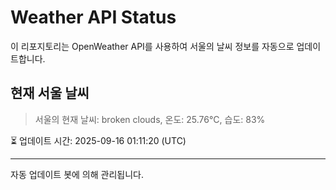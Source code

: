 
# Weather API Status

이 리포지토리는 OpenWeather API를 사용하여 서울의 날씨 정보를 자동으로 업데이트합니다.

## 현재 서울 날씨
> 서울의 현재 날씨: broken clouds, 온도: 25.76°C, 습도: 83%

⏳ 업데이트 시간: 2025-09-16 01:11:20 (UTC)

---
자동 업데이트 봇에 의해 관리됩니다.
